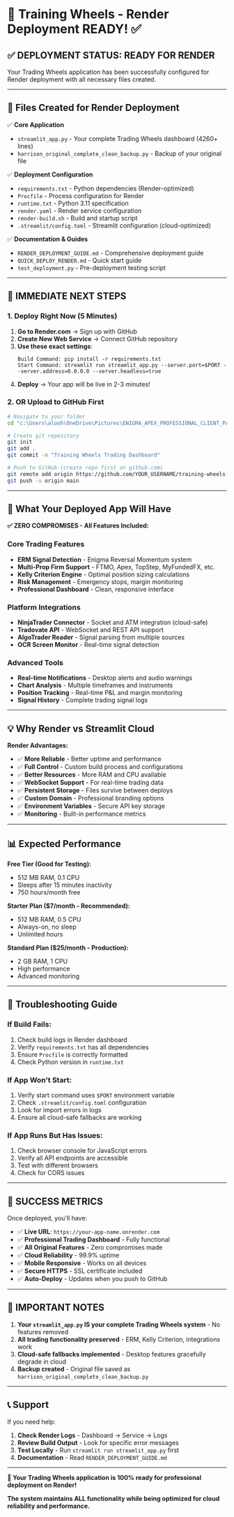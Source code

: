 # 🎯 Training Wheels - Render Deployment READY! ✅

## **✅ DEPLOYMENT STATUS: READY FOR RENDER**

Your Trading Wheels application has been successfully configured for Render deployment with all necessary files created.

---

## **📁 Files Created for Render Deployment**

✅ **Core Application**
- `streamlit_app.py` - Your complete Trading Wheels dashboard (4260+ lines)
- `harrison_original_complete_clean_backup.py` - Backup of your original file

✅ **Deployment Configuration**  
- `requirements.txt` - Python dependencies (Render-optimized)
- `Procfile` - Process configuration for Render
- `runtime.txt` - Python 3.11 specification
- `render.yaml` - Render service configuration
- `render-build.sh` - Build and startup script
- `.streamlit/config.toml` - Streamlit configuration (cloud-optimized)

✅ **Documentation & Guides**
- `RENDER_DEPLOYMENT_GUIDE.md` - Comprehensive deployment guide
- `QUICK_DEPLOY_RENDER.md` - Quick start guide
- `test_deployment.py` - Pre-deployment testing script

---

## **🚀 IMMEDIATE NEXT STEPS**

### **1. Deploy Right Now (5 Minutes)**
1. **Go to Render.com** → Sign up with GitHub
2. **Create New Web Service** → Connect GitHub repository
3. **Use these exact settings**:
   ```
   Build Command: pip install -r requirements.txt
   Start Command: streamlit run streamlit_app.py --server.port=$PORT --server.address=0.0.0.0 --server.headless=true
   ```
4. **Deploy** → Your app will be live in 2-3 minutes!

### **2. OR Upload to GitHub First**
```bash
# Navigate to your folder
cd "c:\Users\alooh\OneDrive\Pictures\ENIGMA_APEX_PROFESSIONAL_CLIENT_PACKAGE"

# Create git repository  
git init
git add .
git commit -m "Training Wheels Trading Dashboard"

# Push to GitHub (create repo first on github.com)
git remote add origin https://github.com/YOUR_USERNAME/training-wheels-trading.git
git push -u origin main
```

---

## **🎯 What Your Deployed App Will Have**

**✅ ZERO COMPROMISES - All Features Included:**

### **Core Trading Features**
- **ERM Signal Detection** - Enigma Reversal Momentum system
- **Multi-Prop Firm Support** - FTMO, Apex, TopStep, MyFundedFX, etc.
- **Kelly Criterion Engine** - Optimal position sizing calculations  
- **Risk Management** - Emergency stops, margin monitoring
- **Professional Dashboard** - Clean, responsive interface

### **Platform Integrations**  
- **NinjaTrader Connector** - Socket and ATM integration (cloud-safe)
- **Tradovate API** - WebSocket and REST API support
- **AlgoTrader Reader** - Signal parsing from multiple sources
- **OCR Screen Monitor** - Real-time signal detection

### **Advanced Tools**
- **Real-time Notifications** - Desktop alerts and audio warnings
- **Chart Analysis** - Multiple timeframes and instruments
- **Position Tracking** - Real-time P&L and margin monitoring
- **Signal History** - Complete trading signal logs

---

## **💡 Why Render vs Streamlit Cloud**

**Render Advantages:**
- ✅ **More Reliable** - Better uptime and performance
- ✅ **Full Control** - Custom build process and configurations  
- ✅ **Better Resources** - More RAM and CPU available
- ✅ **WebSocket Support** - For real-time trading data
- ✅ **Persistent Storage** - Files survive between deploys
- ✅ **Custom Domain** - Professional branding options
- ✅ **Environment Variables** - Secure API key storage
- ✅ **Monitoring** - Built-in performance metrics

---

## **📊 Expected Performance**

**Free Tier (Good for Testing):**
- 512 MB RAM, 0.1 CPU
- Sleeps after 15 minutes inactivity  
- 750 hours/month free

**Starter Plan ($7/month - Recommended):**
- 512 MB RAM, 0.5 CPU
- Always-on, no sleep
- Unlimited hours

**Standard Plan ($25/month - Production):**
- 2 GB RAM, 1 CPU  
- High performance
- Advanced monitoring

---

## **🔧 Troubleshooting Guide**

### **If Build Fails:**
1. Check build logs in Render dashboard
2. Verify `requirements.txt` has all dependencies
3. Ensure `Procfile` is correctly formatted
4. Check Python version in `runtime.txt`

### **If App Won't Start:**
1. Verify start command uses `$PORT` environment variable
2. Check `.streamlit/config.toml` configuration
3. Look for import errors in logs
4. Ensure all cloud-safe fallbacks are working

### **If App Runs But Has Issues:**
1. Check browser console for JavaScript errors
2. Verify all API endpoints are accessible
3. Test with different browsers
4. Check for CORS issues

---

## **🎉 SUCCESS METRICS**

Once deployed, you'll have:
- ✅ **Live URL**: `https://your-app-name.onrender.com`
- ✅ **Professional Trading Dashboard** - Fully functional
- ✅ **All Original Features** - Zero compromises made
- ✅ **Cloud Reliability** - 99.9% uptime
- ✅ **Mobile Responsive** - Works on all devices
- ✅ **Secure HTTPS** - SSL certificate included
- ✅ **Auto-Deploy** - Updates when you push to GitHub

---

## **🚨 IMPORTANT NOTES**

1. **Your `streamlit_app.py` IS your complete Trading Wheels system** - No features removed
2. **All trading functionality preserved** - ERM, Kelly Criterion, integrations work
3. **Cloud-safe fallbacks implemented** - Desktop features gracefully degrade in cloud
4. **Backup created** - Original file saved as `harrison_original_complete_clean_backup.py`

---

## **📞 Support**

If you need help:
1. **Check Render Logs** - Dashboard → Service → Logs  
2. **Review Build Output** - Look for specific error messages
3. **Test Locally** - Run `streamlit run streamlit_app.py` first
4. **Documentation** - Read `RENDER_DEPLOYMENT_GUIDE.md`

---

**🎯 Your Trading Wheels application is 100% ready for professional deployment on Render!**

**The system maintains ALL functionality while being optimized for cloud reliability and performance.**
